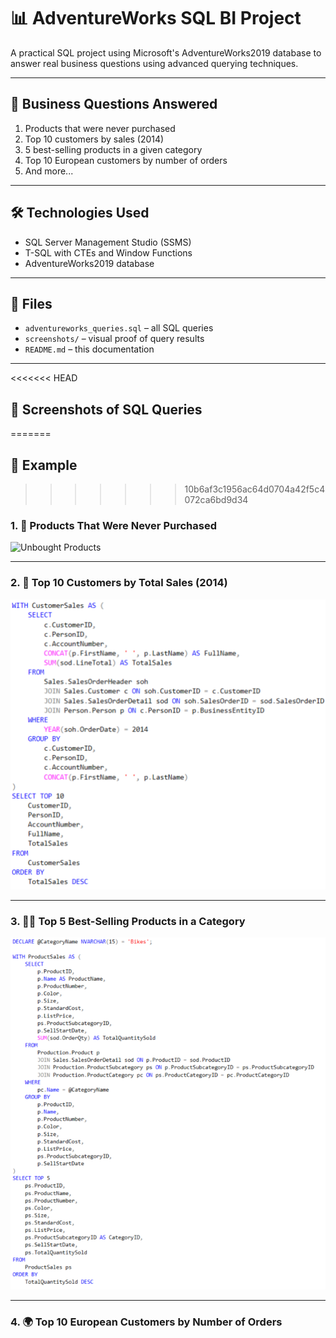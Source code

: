 # 📊 AdventureWorks SQL BI Project

A practical SQL project using Microsoft's AdventureWorks2019 database to answer real business questions using advanced querying techniques.

---

## 🧠 Business Questions Answered

1. Products that were never purchased  
2. Top 10 customers by sales (2014)  
3. 5 best-selling products in a given category  
4. Top 10 European customers by number of orders  
5. And more...

---

## 🛠 Technologies Used

- SQL Server Management Studio (SSMS)
- T-SQL with CTEs and Window Functions
- AdventureWorks2019 database

---

## 📂 Files

- `adventureworks_queries.sql` – all SQL queries
- `screenshots/` – visual proof of query results
- `README.md` – this documentation

---

<<<<<<< HEAD
## 📸 Screenshots of SQL Queries
=======
## 📸  Example
>>>>>>> 10b6af3c1956ac64d0704a42f5c4072ca6bd9d34

### 1. 🧪 Products That Were Never Purchased
![Unbought Products](./screenshots/unbought_products_query.png)

---

### 2. 🧾 Top 10 Customers by Total Sales (2014)
![Top 10 Customers](./screenshots/top_10_customers_2014_query.png)

---

### 3. 🚴‍♂️ Top 5 Best-Selling Products in a Category
![Top Products by Category](./screenshots/top_5_products_in_category_query.png)

---

### 4. 🌍 Top 10 European Customers by Number of Orders
